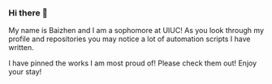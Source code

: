 ### Hi there 👋

My name is Baizhen and I am a sophomore at UIUC!
As you look through my profile and repositories you may notice a lot of automation scripts I have written.

I have pinned the works I am most proud of! Please check them out!
Enjoy your stay!
